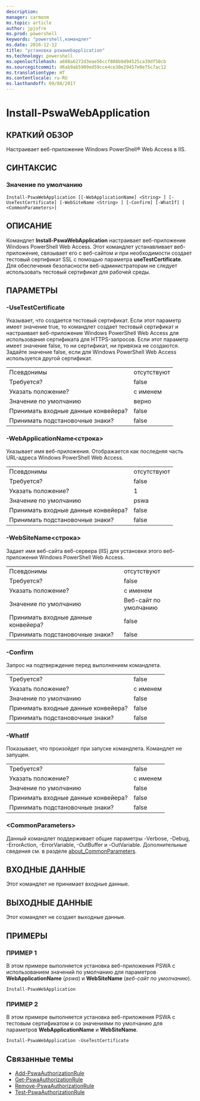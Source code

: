 ```yaml
---
description: 
manager: carmonm
ms.topic: article
author: jpjofre
ms.prod: powershell
keywords: "powershell,командлет"
ms.date: 2016-12-12
title: "установка pswawebapplication"
ms.technology: powershell
ms.openlocfilehash: a608a6272d3eae56ccf808b9d94525ca39df50cb
ms.sourcegitcommit: d6ab9ab5909ed59cce4ce30e29457e0e75c7ac12
ms.translationtype: HT
ms.contentlocale: ru-RU
ms.lasthandoff: 09/08/2017
---
```

# <a name="install-pswawebapplication"></a>Install-PswaWebApplication

## <a name="synopsis"></a>КРАТКИЙ ОБЗОР

Настраивает веб-приложение Windows PowerShell® Web Access в IIS.

## <a name="syntax"></a>СИНТАКСИС

### <a name="default"></a>Значение по умолчанию
```
Install-PswaWebApplication [[-WebApplicationName] <String> ] [-UseTestCertificate] [-WebSiteName <String> ] [-Confirm] [-WhatIf] [ <CommonParameters>]
```

## <a name="description"></a>ОПИСАНИЕ

Командлет **Install-PswaWebApplication** настраивает веб-приложение Windows PowerShell Web Access. Этот командлет устанавливает веб-приложение, связывает его с веб-сайтом и при необходимости создает тестовый сертификат SSL с помощью параметра **useTestCertificate**. Для обеспечения безопасности веб-администраторам не следует использовать тестовый сертификат для рабочей среды.

## <a name="parameters"></a>ПАРАМЕТРЫ

### <a name="-usetestcertificate"></a>-UseTestCertificate

Указывает, что создается тестовый сертификат. Если этот параметр имеет значение true, то командлет создает тестовый сертификат и настраивает веб-приложение Windows PowerShell Web Access для использования сертификата для HTTPS-запросов. Если этот параметр имеет значение false, то ни сертификат, ни привязка не создаются. Задайте значение false, если для Windows PowerShell Web Access используется другой сертификат.

|||  
|-|-|
| Псевдонимы                              | отсутствуют                                 |
| Требуется?                            | false                                |
| Указать положение?                            | с именем                                |
| Значение по умолчанию                        | верно                                 |
| Принимать входные данные конвейера?               | false                                |
| Принимать подстановочные знаки?          | false                                |

### <a name="-webapplicationnameltstringgt"></a>-WebApplicationName&lt;строка&gt;

Указывает имя веб-приложения. Отображается как последняя часть URL-адреса Windows PowerShell Web Access.

|||  
|-|-|
| Псевдонимы                              | отсутствуют                                 |
| Требуется?                            | false                                |
| Указать положение?                            | 1                                    |
| Значение по умолчанию                        | pswa                                 |
| Принимать входные данные конвейера?               | false                                |
| Принимать подстановочные знаки?          | false                                |

### <a name="-websitenameltstringgt"></a>-WebSiteName&lt;строка&gt;

Задает имя веб-сайта веб-сервера (IIS) для установки этого веб-приложения Windows PowerShell Web Access.

|||  
|-|-|
| Псевдонимы                              | отсутствуют                                 |
| Требуется?                            | false                                |
| Указать положение?                            | с именем                                |
| Значение по умолчанию                        | Веб-сайт по умолчанию                     |
| Принимать входные данные конвейера?               | false                                |
| Принимать подстановочные знаки?          | false                                |

### <a name="-confirm"></a>-Confirm

Запрос на подтверждение перед выполнением командлета.

|||  
|-|-|
| Требуется?                            | false                                |
| Указать положение?                            | с именем                                |
| Значение по умолчанию                        | false                                |
| Принимать входные данные конвейера?               | false                                |
| Принимать подстановочные знаки?          | false                                |

### <a name="-whatif"></a>-WhatIf

Показывает, что произойдет при запуске командлета.
Командлет не запущен.

|||  
|-|-|
| Требуется?                            | false                                |
| Указать положение?                            | с именем                                |
| Значение по умолчанию                        | false                                |
| Принимать входные данные конвейера?               | false                                |
| Принимать подстановочные знаки?          | false                                |

### <a name="ltcommonparametersgt"></a>&lt;CommonParameters&gt;

Данный командлет поддерживает общие параметры -Verbose, -Debug, -ErrorAction, -ErrorVariable, -OutBuffer и -OutVariable.
Дополнительные сведения см. в разделе [about_CommonParameters](http://go.microsoft.com/fwlink/p/?LinkID=113216).

## <a name="inputs"></a>ВХОДНЫЕ ДАННЫЕ

Этот командлет не принимает входные данные.

## <a name="outputs"></a>ВЫХОДНЫЕ ДАННЫЕ

Этот командлет не создает выходные данные.

## <a name="examples"></a>ПРИМЕРЫ

### <a name="example-1"></a>ПРИМЕР 1

В этом примере выполняется установка веб-приложения PSWA с использованием значений по умолчанию для параметров **WebApplicationName** (*pswa*) и **WebSiteName** (*веб-сайт по умолчанию*).

```
Install-PswaWebApplication
```

### <a name="example-2"></a>ПРИМЕР 2

В этом примере выполняется установка веб-приложения PSWA с тестовым сертификатом и со значениями по умолчанию для параметров **WebApplicationName** и **WebSiteName**.

```
Install-PswaWebApplication -UseTestCertificate
```

## <a name="related-topics"></a>Связанные темы

- [Add-PswaAuthorizationRule](add-pswaauthorizationrule.md)
- [Get-PswaAuthorizationRule](get-pswaauthorizationrule.md)
- [Remove-PswaAuthorizationRule](remove-pswaauthorizationrule.md)
- [Test-PswaAuthorizationRule](test-pswaauthorizationrule.md)
